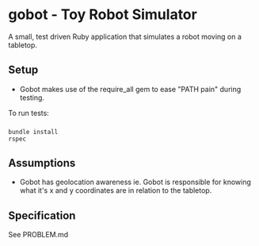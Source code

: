 # gobot - Toy Robot Simulator
A small, test driven Ruby application that simulates a robot moving on a tabletop.

Setup
-----------
- Gobot makes use of the require_all gem to ease "PATH pain" during testing.

To run tests:
### 
    bundle install
    rspec

Assumptions
-----------
- Gobot has geolocation awareness ie. Gobot is responsible for knowing what it's x and y coordinates are in relation to the tabletop.

Specification
-----------
See PROBLEM.md